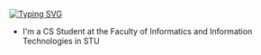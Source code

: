 [![Typing SVG](https://readme-typing-svg.demolab.com?font=Fira+Code&weight=500&size=22&pause=1000&color=6A1DFF&width=435&lines=Hi+there%2C+I%E2%80%99m+Yulian+%F0%9F%91%8B)](https://git.io/typing-svg)

- I'm a CS Student at the Faculty of Informatics and Information Technologies in STU
